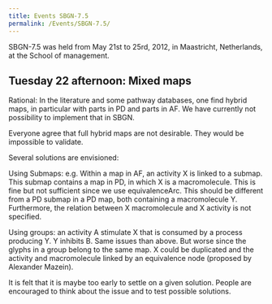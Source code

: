 ```yaml
---
title: Events SBGN-7.5
permalink: /Events/SBGN-7.5/
---
```


SBGN-7.5 was held from May 21st to 25rd, 2012, in Maastricht, Netherlands, at the School of management.

Tuesday 22 afternoon: Mixed maps
--------------------------------

Rational: In the literature and some pathway databases, one find hybrid maps, in particular with parts in PD and parts in AF. We have currently not possibility to implement that in SBGN.

Everyone agree that full hybrid maps are not desirable. They would be impossible to validate.

Several solutions are envisioned:

Using Submaps: e.g. Within a map in AF, an activity X is linked to a submap. This submap contains a map in PD, in which X is a macromolecule. This is fine but not sufficient since we use equivalenceArc. This should be different from a PD submap in a PD map, both containing a macromolecule Y. Furthermore, the relation between X macromolecule and X activity is not specified.

Using groups: an activity A stimulate X that is consumed by a process producing Y. Y inhibits B. Same issues than above. But worse since the glyphs in a group belong to the same map. X could be duplicated and the activity and macromolecule linked by an equivalence node (proposed by Alexander Mazein).

It is felt that it is maybe too early to settle on a given solution. People are encouraged to think about the issue and to test possible solutions.